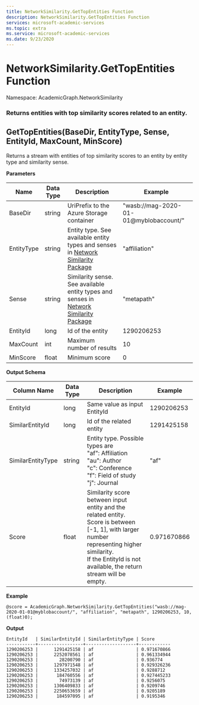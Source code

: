 ```yaml
---
title: NetworkSimilarity.GetTopEntities Function
description: NetworkSimilarity.GetTopEntities Function
services: microsoft-academic-services
ms.topic: extra
ms.service: microsoft-academic-services
ms.date: 9/23/2020
---
```

# NetworkSimilarity.GetTopEntities Function

Namespace: AcademicGraph.NetworkSimilarity

### Returns entities with top similarity scores related to an entity.

## GetTopEntities(BaseDir, EntityType, Sense, EntityId, MaxCount, MinScore)

Returns a stream with entities of top similarity scores to an entity by entity type and similarity sense.

**Parameters**

Name | Data Type | Description | Example
--- | --- | --- | ---
BaseDir | string | UriPrefix to the Azure Storage container | "wasb://mag-2020-01-01@myblobaccount/"
EntityType | string | Entity type. See available entity types and senses in [Network Similarity Package](network-similarity.md#available-senses) | "affiliation"
Sense | string | Similarity sense. See available entity types and senses in [Network Similarity Package](network-similarity.md#available-senses) | "metapath"
EntityId | long | Id of the entity | 1290206253
MaxCount | int | Maximum number of results | 10
MinScore | float | Minimum score | 0

**Output Schema**

Column Name | Data Type | Description | Example
--- | --- | --- | ---
EntityId | long | Same value as input EntityId | 1290206253
SimilarEntityId | long | Id of the related entity | 1291425158
SimilarEntityType | string | Entity type. Possible types are <br> "af": Affiliation <br> "au": Author <br> "c": Conference <br> "f": Field of study <br> "j": Journal | "af"
Score | float | Similarity score between input entity and the related entity. <br> Score is between [-1, 1], with larger number representing higher similarity. <br> If the EntityId is not available, the return stream will be empty. | 0.971670866

**Example**

   ```U-SQL
   @score = AcademicGraph.NetworkSimilarity.GetTopEntities("wasb://mag-2020-01-01@myblobaccount/", "affiliation", "metapath", 1290206253, 10, (float)0);
   ```

**Output**

   ```
   EntityId   | SimilarEntityId | SimilarEntityType | Score
   -----------+-----------------+-------------------+------------
   1290206253 |      1291425158 | af                | 0.971670866
   1290206253 |      2252078561 | af                | 0.961334944
   1290206253 |        28200790 | af                | 0.936774
   1290206253 |      1297971548 | af                | 0.929326236
   1290206253 |      1334257032 | af                | 0.9288712
   1290206253 |       184760556 | af                | 0.927445233
   1290206253 |        74973139 | af                | 0.9256075
   1290206253 |      1306409833 | af                | 0.9209746
   1290206253 |      2250653659 | af                | 0.9205189
   1290206253 |       184597095 | af                | 0.9195346
   ```
